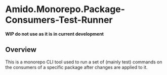 # Amido.Monorepo.Package-Consumers-Test-Runner

**WIP do not use as it is in current development**

## Overview
This is a monorepo CLI tool used to run a set of (mainly test) commands on the consumers of a specific package after changes are applied to it.
